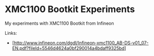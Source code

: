 # XMC1100 Bootkit Experiments
My experiments with XMC1100 Bootkit from Infineon

Links:
- [http://www.infineon.com/dgdl/Infineon-xmc1100_AB-DS-v01_07-EN.pdf?fileId=5546d4624a0bf290014a4bdaff9325bd]
